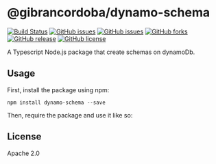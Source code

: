 # @gibrancordoba/dynamo-schema

[![Build Status](https://travis-ci.com/gibrancordoba/dynamodb-schema.svg?branch=master)](https://travis-ci.com/gibrancordoba/dynamodb-schema) [![GitHub issues](https://img.shields.io/github/issues/gibrancordoba/dynamodb-schema.svg)](https://github.com/gibrancordoba/dynamodb-schema/issues) [![GitHub issues](https://img.shields.io/github/issues/gibrancordoba/dynamodb-schema.svg)](https://github.com/gibrancordoba/dynamodb-schema/issues) [![GitHub forks](https://img.shields.io/github/forks/gibrancordoba/dynamodb-schema.svg)](https://github.com/gibrancordoba/dynamodb-schema/network) [![GitHub release](https://img.shields.io/github/release/qubyte/rubidium.svg)](https://github.com/gibrancordoba/dynamodb-schema/releases/tag/v0.0.11) [![GitHub license](https://img.shields.io/github/license/gibrancordoba/dynamodb-schema.svg)](https://github.com/gibrancordoba/dynamodb-schema/blob/master/license.md)

A Typescript Node.js package that create schemas on dynamoDb.

## Usage

First, install the package using npm:

    npm install dynamo-schema --save

Then, require the package and use it like so:



    

## License

Apache 2.0